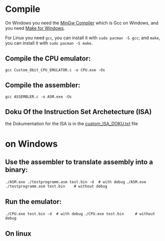 # Compile
On Windows you need the [MinGw Compiler](https://www.mingw-w64.org/) which is Gcc on Windows, and you need [Make for Windows](https://gnuwin32.sourceforge.net/packages/make.htm).

For Linux you need `gcc`, you can install it with `sudo pacman -S gcc`; and `make`, you can install it with `sudo pacman -S make`.

## Compile the CPU emulator:
`gcc Custom_8bit_CPU_EMULATOR.c -o CPU.exe -Os`

## Compile the assembler:
`gcc ASSEMBLER.c -o ASM.exe -Os`

## Doku Of the Instruction Set Archetecture (ISA)
the Dokumentation for the ISA is in the [custom_ISA_DOKU.txt](custom_ISA_DOKU.txt) file

# on Windows
## Use the assembler to translate assembly into a binary:
`./ASM.exe ./testprogramm.asm test.bin -d  # with debug`
`./ASM.exe ./testprogramm.asm test.bin    # without debug`

## Run the emulator:
`./CPU.exe test.bin -d  # with debug`
`./CPU.exe test.bin     # without debug`


## On linux
